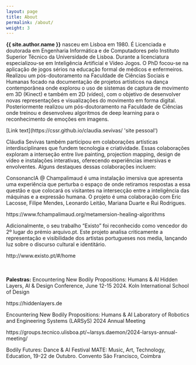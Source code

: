 ```yaml
---
layout: page
title: About
permalink: /about/
weight: 3
---
```


**{{ site.author.name }}** nasceu em Lisboa em 1980. É Licenciada e doutorada em Engenharia Informática e de Computadores pelo Instituto Superior Técnico da Universidade de Lisboa. Durante a licenciatura especializou-se em Inteligência Artificial e Vídeo Jogos. O PhD focou-se na aplicação de jogos sérios na educação formal de médicos e enfermeiros. Realizou um pós-doutoramento na Faculdade de Ciências Sociais e Humanas focado na documentação de projetos artísticos na dança contemporânea onde explorou o uso de sistemas de captura de movimento em 3D (Kinect) e também em 2D (vídeo), com o objetivo de desenvolver novas representações e visualizações do movimento em forma digital. Posteriormente realizou um pós-doutoramento na Faculdade de Ciências onde treinou e desenvolveu algoritmos de deep learning para o reconhecimento de emoções em imagens. 
<p>[Link text](https://cssr.github.io/claudia.sevivas/ 'site pessoal')</p>


Cláudia Sevivas também participou em colaborações artísticas interdisciplinares que fundem tecnologia e criatividade. Essas colaborações exploram a interseção entre live painting, projection mapping, design de vídeo e instalações interativas, oferecendo experiências imersivas e envolventes.
Alguns destaques dessas colaborações incluem:

ConsonancIA @ Champalimaud é uma instalação imersiva que apresenta uma experiência que perturba o espaço de onde retiramos respostas a essa questão e que colocará os visitantes na intersecção entre a inteligência das máquinas e a expressão humana. O projeto é uma colaboração com Eric Lacosse, Filipe Mendes, Leonardo Leitão, Mariana Duarte e Rui Rodrigues. 
<p>https://www.fchampalimaud.org/metamersion-healing-algorithms</p>

Adicionalmente, o seu trabalho “Existo” foi reconhecido como vencedor do 2º lugar do prémio arquivo.pt. Este projeto analisa criticamente a representação e visibilidade dos artistas portugueses nos media, lançando luz sobre o discurso cultural e identitário. 
<p>http://www.existo.pt/#/home</p>

<br>
<br>
<strong>Palestras:</strong>
Encountering New Bodily Propositions: Humans & AI
Hidden Layers, AI & Design Conference, June 12-15 2024. Koln International School of Design
<p>https://hiddenlayers.de</p>

Encountering New Bodily Propositions: Humans & AI
Laboratory of Robotics and Engineering Systems (LARSyS) 2024 Annual Meeting
<p>https://groups.tecnico.ulisboa.pt/~larsys.daemon/2024-larsys-annual-meeting/</p>

Bodily Futures: Dance & AI
Festival MATE: Music, Art, Technology, Education, 19-22 de Outubro. Convento São Francisco, Coimbra


